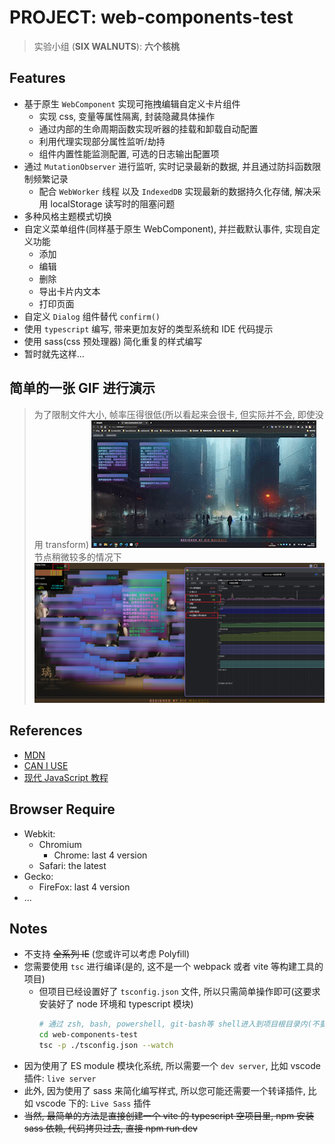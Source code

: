 # PROJECT: web-components-test

> 实验小组 (**SIX WALNUTS**): **六个核桃**

## Features

- 基于原生 `WebComponent` 实现可拖拽编辑自定义卡片组件
  - 实现 css, 变量等属性隔离, 封装隐藏具体操作
  - 通过内部的生命周期函数实现听器的挂载和卸载自动配置
  - 利用代理实现部分属性监听/劫持
  - 组件内置性能监测配置, 可选的日志输出配置项
- 通过 `MutationObserver` 进行监听, 实时记录最新的数据, 并且通过防抖函数限制频繁记录
  - 配合 `WebWorker` 线程 以及 `IndexedDB` 实现最新的数据持久化存储, 解决采用 localStorage 读写时的阻塞问题
- 多种风格主题模式切换
- 自定义菜单组件(同样基于原生 WebComponent), 并拦截默认事件, 实现自定义功能
  - 添加
  - 编辑
  - 删除
  - 导出卡片内文本
  - 打印页面
- 自定义 `Dialog` 组件替代 `confirm()`
- 使用 `typescript` 编写, 带来更加友好的类型系统和 IDE 代码提示
- 使用 sass(css 预处理器) 简化重复的样式编写
- 暂时就先这样...

## 简单的一张 GIF 进行演示

> 为了限制文件大小, 帧率压得很低(所以看起来会很卡, 但实际并不会, 即使没用 transform)
> ![](./.assets/display.gif)
> 节点稍微较多的情况下
> ![](./.assets/exetrme.png)

## References

- [MDN](https://developer.mozilla.org/)
- [CAN I USE](https://caniuse.com/)
- [现代 JavaScript 教程](https://zh.javascript.info/)

## Browser Require

- Webkit:
  - Chromium
    - Chrome: last 4 version
  - Safari: the latest
- Gecko:
  - FireFox: last 4 version
- ...

## Notes

- 不支持 ~~全系列 IE~~ (您或许可以考虑 Polyfill)
- 您需要使用 `tsc` 进行编译(是的, 这不是一个 webpack 或者 vite 等构建工具的项目)
  - 但项目已经设置好了 `tsconfig.json` 文件, 所以只需简单操作即可(这要求安装好了 node 环境和 typescript 模块)
    ```sh
    # 通过 zsh, bash, powershell, git-bash等 shell进入到项目根目录内(不要使用 cmd)
    cd web-components-test
    tsc -p ./tsconfig.json --watch
    ```
- 因为使用了 ES module 模块化系统, 所以需要一个 `dev server`, 比如 vscode 插件: `live server`
- 此外, 因为使用了 sass 来简化编写样式, 所以您可能还需要一个转译插件, 比如 vscode 下的: `Live Sass` 插件
- ~~当然, 最简单的方法是直接创建一个 vite 的 typescript 空项目里, npm 安装 sass 依赖, 代码拷贝过去, 直接 npm run dev~~
